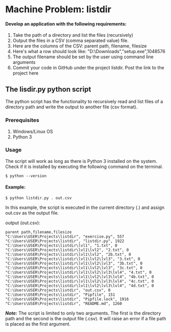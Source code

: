 # Machine Problem: listdir

#### Develop an application with the following requirements:

1. Take the path of a directory and list the files (recursively)
2. Output the files in a CSV  (comma separated value) file. 
3. Here are the columns of the CSV: parent path, filename, filesize
4. Here's what a row should look like: "D:\Downloads","setup.exe",1048576
5. The output filename should be set by the user using command line arguments
6. Commit your code in GitHub under the project listdir. Post the link to the project here

## The lisdir.py python script

The python script has the functionality to recursively read and list files of a directory path and write the output to another file (csv format). 

### Prerequisites
1. Windows/Linux OS
2. Python 3

### Usage
The script will work as long as there is Python 3 installed on the system.
Check if it is installed by executing the following command on the terminal.
```
$ python --version
```

#### Example:
```
$ python listdir.py . out.csv
```
In this example, the script is executed in the current directory (.) and assign out.csv as the output file.

output (out.csv):
```
parent path,filename,filesize
"C:\Users\USER\Projects\listdir", "exercise.py", 557
"C:\Users\USER\Projects\listdir", "listdir.py", 1922
"C:\Users\USER\Projects\listdir\lvl1", "1.txt", 0
"C:\Users\USER\Projects\listdir\lvl1\lvl2", "2.txt", 0
"C:\Users\USER\Projects\listdir\lvl1\lvl2", "2b.txt", 0
"C:\Users\USER\Projects\listdir\lvl1\lvl2\lvl3", "3.txt", 0
"C:\Users\USER\Projects\listdir\lvl1\lvl2\lvl3", "3b.txt", 0
"C:\Users\USER\Projects\listdir\lvl1\lvl2\lvl3", "3c.txt", 0
"C:\Users\USER\Projects\listdir\lvl1\lvl2\lvl3\lvl4", "4.txt", 0
"C:\Users\USER\Projects\listdir\lvl1\lvl2\lvl3\lvl4", "4b.txt", 0
"C:\Users\USER\Projects\listdir\lvl1\lvl2\lvl3\lvl4", "4c.txt", 0
"C:\Users\USER\Projects\listdir\lvl1\lvl2\lvl3\lvl4", "4d.txt", 0
"C:\Users\USER\Projects\listdir", "out.csv", 0
"C:\Users\USER\Projects\listdir", "Pipfile", 151
"C:\Users\USER\Projects\listdir", "Pipfile.lock", 1916
"C:\Users\USER\Projects\listdir", "README.md", 1260
```
***Note:*** The script is limited to only two arguments. The first is the directory path and the second is the output file (.csv). It will raise an error if a file path is placed as the first argument.

